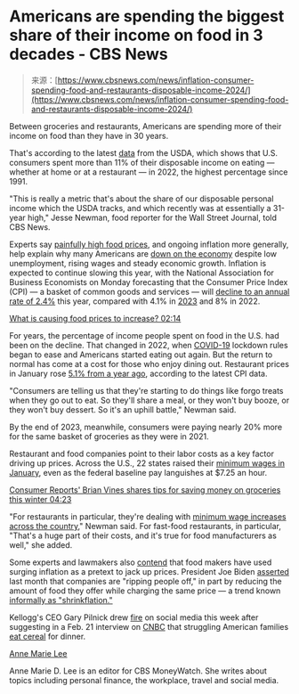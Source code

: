 <!--yml
category: 未分类
date: 2024-05-27 14:32:53
-->

# Americans are spending the biggest share of their income on food in 3 decades - CBS News

> 来源：[https://www.cbsnews.com/news/inflation-consumer-spending-food-and-restaurants-disposable-income-2024/](https://www.cbsnews.com/news/inflation-consumer-spending-food-and-restaurants-disposable-income-2024/)

Between groceries and restaurants, Americans are spending more of their income on food than they have in 30 years.

That's according to the latest [data](https://www.ers.usda.gov/data-products/ag-and-food-statistics-charting-the-essentials/food-prices-and-spending/?topicId=2b168260-a717-4708-a264-cb354e815c67) from the USDA, which shows that U.S. consumers spent more than 11% of their disposable income on eating — whether at home or at a restaurant — in 2022, the highest percentage since 1991. 

"This is really a metric that's about the share of our disposable personal income which the USDA tracks, and which recently was at essentially a 31-year high," Jesse Newman, food reporter for the Wall Street Journal, told CBS News. 

Experts say [painfully high food prices](https://www.cbsnews.com/boston/news/why-does-food-cost-so-much/), and ongoing inflation more generally, help explain why many Americans are [down on the economy](https://www.cbsnews.com/news/economy-inflation-2024-treasury-secretary-janet-yellen-interview-cbs-evening-news/) despite low unemployment, rising wages and steady economic growth. Inflation is expected to continue slowing this year, with the National Association for Business Economists on Monday forecasting that the Consumer Price Index (CPI) — a basket of common goods and services — will [decline to an annual rate of 2.4%](https://www.cbsnews.com/news/inflation-economists-brighter-outlook-federal-reserve/) this year, compared with 4.1% in [2023](https://www.minneapolisfed.org/about-us/monetary-policy/inflation-calculator/consumer-price-index-1913-) and 8% in 2022. 

[What is causing food prices to increase? 02:14](https://www.cbsnews.com/boston/video/what-is-causing-food-prices-to-increase/)

For years, the percentage of income people spent on food in the U.S. had been on the decline. That changed in 2022, when [COVID-19](https://www.cbsnews.com/feature/coronavirus/) lockdown rules began to ease and Americans started eating out again. But the return to normal has come at a cost for those who enjoy dining out. Restaurant prices in January rose [5.1% from a year ago](https://www.cbsnews.com/news/food-prices-grocery-inflation-biden-economy/), according to the latest CPI data. 

"Consumers are telling us that they're starting to do things like forgo treats when they go out to eat. So they'll share a meal, or they won't buy booze, or they won't buy dessert. So it's an uphill battle," Newman said.

By the end of 2023, meanwhile, consumers were paying nearly 20% more for the same basket of groceries as they were in 2021.

Restaurant and food companies point to their labor costs as a key factor driving up prices. Across the U.S., 22 states raised their [minimum wages in January](https://www.cbsnews.com/news/minimum-wage-increase-2024-states/), even as the federal baseline pay languishes at $7.25 an hour.

[Consumer Reports' Brian Vines shares tips for saving money on groceries this winter 04:23](https://www.cbsnews.com/video/consumer-reports-brian-vines-shares-tips-for-saving-money-on-groceries-this-winter/)

"For restaurants in particular, they're dealing with [minimum wage increases across the country](https://www.cbsnews.com/news/minimum-wage-increase-2024-states/)," Newman said. For fast-food restaurants, in particular, "That's a huge part of their costs, and it's true for food manufacturers as well," she added.

Some experts and lawmakers also [contend](https://www.casey.senate.gov/imo/media/doc/shrinkflation_report.pdf) that food makers have used surging inflation as a pretext to jack up prices. President Joe Biden [asserted](https://www.whitehouse.gov/briefing-room/speeches-remarks/2024/01/28/remarks-by-president-biden-at-a-political-event-at-south-carolinas-first-in-the-nation-dinner-columbia-sc/) last month that companies are "ripping people off," in part by reducing the amount of food they offer while charging the same price — a trend known [informally as "shrinkflation."](https://www.cbsnews.com/miami/news/ahead-of-super-bowl-president-biden-calls-on-snack-companies-to-stop-shrinkflation/) 

Kellogg's CEO Gary Pilnick drew [fire](https://www.businessinsider.com/personal-finance/kellogg-ceo-cereal-dinner-save-money-2024-2) on social media this week after suggesting in a Feb. 21 interview on [CNBC](https://www.youtube.com/watch?v=f6HkkF6RqQA) that struggling American families [eat cereal](https://www.businessinsider.com/personal-finance/kellogg-ceo-cereal-dinner-save-money-2024-2) for dinner. 

[Anne Marie Lee](https://www.cbsnews.com/team/anne-marie-lee/)

Anne Marie D. Lee is an editor for CBS MoneyWatch. She writes about topics including personal finance, the workplace, travel and social media.